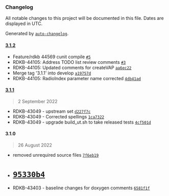 ### Changelog

All notable changes to this project will be documented in this file. Dates are displayed in UTC.

Generated by [`auto-changelog`](https://github.com/CookPete/auto-changelog).

#### [3.1.2](https://github.com/comcast-sky/rdk-components-hal-wifi-rdkb/compare/3.1.1...3.1.2)

- Feature/rdkb 44569 cunit compile [`#5`](https://github.com/comcast-sky/rdk-components-hal-wifi-rdkb/pull/5)
- RDKB-44105: Address TODO list review comments [`#3`](https://github.com/comcast-sky/rdk-components-hal-wifi-rdkb/pull/3)
- RDKB-44105: Updated comments for createVAP [`aa6ec22`](https://github.com/comcast-sky/rdk-components-hal-wifi-rdkb/commit/aa6ec224651e4aab125534766cffd768caf12258)
- Merge tag '3.1.1' into develop [`a19757d`](https://github.com/comcast-sky/rdk-components-hal-wifi-rdkb/commit/a19757d132f420e1aaa464de26f5023cb3158c62)
- RDKB-44105: RadioIndex parameter name corrected [`4db41ad`](https://github.com/comcast-sky/rdk-components-hal-wifi-rdkb/commit/4db41ad8cc5f3a1fb6eb67b294107b57f1744d2d)

#### [3.1.1](https://github.com/comcast-sky/rdk-components-hal-wifi-rdkb/compare/3.1.0...3.1.1)

> 2 September 2022

- RDKB-43049 - upstream set [`d227f7c`](https://github.com/comcast-sky/rdk-components-hal-wifi-rdkb/commit/d227f7c2d5045e4cd56cb8e9ed9c4ed2c44b76ca)
- RDKB-43049 - Corrected spellings [`1ca7322`](https://github.com/comcast-sky/rdk-components-hal-wifi-rdkb/commit/1ca7322d4ad73a3edea10acb9cc76b529c7d7634)
- RDKB-43049 - upgrade build_ut.sh to take released tests [`4cf501d`](https://github.com/comcast-sky/rdk-components-hal-wifi-rdkb/commit/4cf501dc2f16308d45fc42b09f51f7c35fba0479)

#### 3.1.0

> 26 August 2022

- removed unrequired source files [`7f6eb19`](https://github.com/comcast-sky/rdk-components-hal-wifi-rdkb/commit/7f6eb19a33c52e6920094d70525e21cc35c02271)
-  # [`95330b4`](https://github.com/comcast-sky/rdk-components-hal-wifi-rdkb/commit/95330b49c07031509642fe1b3d426585b18a2de7)
- RDKB-43403 - baseline changes for doxygen comments [`6581f1f`](https://github.com/comcast-sky/rdk-components-hal-wifi-rdkb/commit/6581f1f68fe7e86af9f4daf84e6157b40c5acce9)
